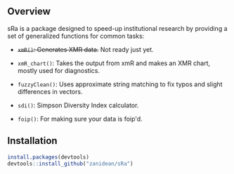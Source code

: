 Overview
---------

sRa is a package designed to speed-up institutional research by providing a set of generalized functions for common tasks:


- ~~`xmR()`: Generates XMR data.~~ Not ready just yet.

- `xmR_chart()`: Takes the output from xmR and makes an XMR chart, mostly used for diagnostics.

- `fuzzyClean()`: Uses approximate string matching to fix typos and slight differences in vectors.

- `sdi()`: Simpson Diversity Index calculator.

- `foip()`: For making sure your data is foip'd.


Installation
------------
``` R
install.packages(devtools)
devtools::install_github("zanidean/sRa")
```
